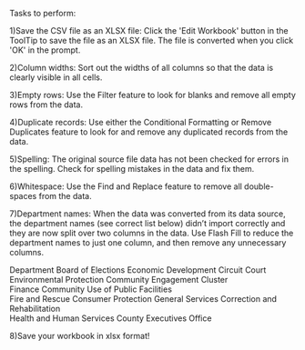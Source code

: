Tasks to perform:

1)Save the CSV file as an XLSX file: Click the 'Edit Workbook' button in the ToolTip to save the file as an XLSX file. The file is converted when you click 'OK' in the prompt.

2)Column widths: Sort out the widths of all columns so that the data is clearly visible in all cells.

3)Empty rows: Use the Filter feature to look for blanks and remove all empty rows from the data.

4)Duplicate records: Use either the Conditional Formatting or Remove Duplicates feature to look for and remove any duplicated records from the data.

5)Spelling: The original source file data has not been checked for errors in the spelling. Check for spelling mistakes in the data and fix them.

6)Whitespace: Use the Find and Replace feature to remove all double-spaces from the data.

7)Department names: When the data was converted from its data source, the department names (see correct list below) didn’t import correctly and they are now split over two columns in the data. Use Flash Fill to reduce the department names to just one column, and then remove any unnecessary columns.

Department
Board of Elections
Economic Development
Circuit Court	
Environmental Protection
Community Engagement Cluster	
Finance
Community Use of Public Facilities	
Fire and Rescue
Consumer Protection	
General Services
Correction and Rehabilitation	
Health and Human Services
County Executives Office	

8)Save your workbook in xlsx format!
